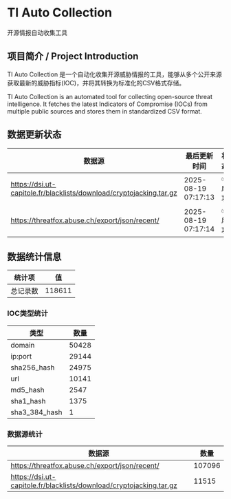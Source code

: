 # TI Auto Collection

 开源情报自动收集工具

## 项目简介 / Project Introduction

TI Auto Collection 是一个自动化收集开源威胁情报的工具，能够从多个公开来源获取最新的威胁指标(IOC)，并将其转换为标准化的CSV格式存储。

TI Auto Collection is an automated tool for collecting open-source threat intelligence. It fetches the latest Indicators of Compromise (IOCs) from multiple public sources and stores them in standardized CSV format.

## 数据更新状态

| 数据源 | 最后更新时间 | 状态 |
|--------|------------|------|
| https://dsi.ut-capitole.fr/blacklists/download/cryptojacking.tar.gz | 2025-08-19 07:17:13 | ✅ 成功 |
| https://threatfox.abuse.ch/export/json/recent/ | 2025-08-19 07:17:14 | ✅ 成功 |

















































































































































## 数据统计信息

| 统计项 | 值 |
|--------|----|
| 总记录数 | 118611 |

### IOC类型统计

| 类型 | 数量 |
|------|------|
| domain | 50428 |
| ip:port | 29144 |
| sha256_hash | 24975 |
| url | 10141 |
| md5_hash | 2547 |
| sha1_hash | 1375 |
| sha3_384_hash | 1 |

### 数据源统计

| 数据源 | 数量 |
|--------|------|
| https://threatfox.abuse.ch/export/json/recent/ | 107096 |
| https://dsi.ut-capitole.fr/blacklists/download/cryptojacking.tar.gz | 11515 |
